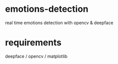 # emotions-detection
real time emotions detection with opencv &amp; deepface
# requirements 
deepface / opencv / matplotlib
